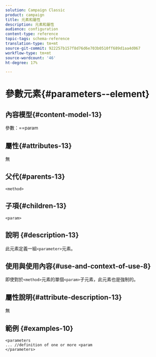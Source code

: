 ```yaml
---
solution: Campaign Classic
product: campaign
title: 元素和屬性
description: 元素和屬性
audience: configuration
content-type: reference
topic-tags: schema-reference
translation-type: tm+mt
source-git-commit: 922257b157f8d76d6e703b0510ff689d1aa4d067
workflow-type: tm+mt
source-wordcount: '46'
ht-degree: 17%

---
```



# 參數元素{#parameters--element}

## 內容模型{#content-model-13}

參數：==param

## 屬性{#attributes-13}

無

## 父代{#parents-13}

`<method>`

## 子項{#children-13}

`<param>`

## 說明 {#description-13}

此元素定義一組`<parameter>`元素。

## 使用與使用內容{#use-and-context-of-use-8}

即使對於`<method>`元素的單個`<param>`子元素，此元素也是強制的。

## 屬性說明{#attribute-description-13}

無

## 範例 {#examples-10}

```
<parameters
... //definition of one or more <param
</parameters>
```
